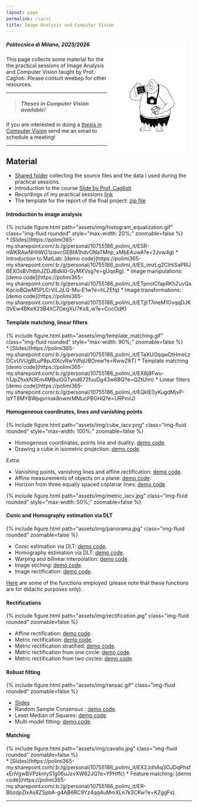 ```yaml
---
layout: page
permalink: /iacv/
title: Image Analysis and Computer Vision
---
```

<img src="../assets/img/ciclope.jpg" align="right" Hspace="15" Vspace="0" 
Border="0"  width="200" height="auto">
#####   Politecnico di Milano, 2025/2026

This page collects some material for the the practical sessions of Image Analysis and Computer Vision taught by Prof. Caglioti. Please consult weebep for other resources.

***

> ##### Theses in Computer Vision available!
If you are interested in doing a [thesis in Computer Vision](https://magrilu.github.io/thesis/) send me an email to schedule a meeting!

***

## Material

* [Shared folder](https://polimi365-my.sharepoint.com/:f:/g/personal/10755186_polimi_it/EpQZ_1BwJPpDuMN9bj2PlQEBCw696ly6IKC0o1Iwq7cL2g?e=JoghZf) collecting the source files and the data I used during the practical sessions.
* Introduction to the course [Slide by Prof. Caglioti](https://polimi365-my.sharepoint.com/:b:/g/personal/10755186_polimi_it/EdB-19dc9FFPrE0ovoyJxYEBxGqGlgIM7hNeCrWmSsBxxQ?e=TpxDOC)
* Recordings of my practical sessions [link](https://docs.google.com/spreadsheets/d/1SWuwLzWNb-8hCOPULQUSghMeCD174pNePTUSh1BfUuY/edit?usp=sharing)
* The template for the report of the final project: [zip file](https://polimi365-my.sharepoint.com/:u:/g/personal/10755186_polimi_it/EXhqADe0KkZGlp9CWQ1nitsBlfI9aLphLl1cqkoIHmJ5Yg?e=X0joWl)


#### Introduction to image analysis
<div class="col-sm-6 mt-3 mt-md-0">
    {% include figure.html path="assets/img/histogram_equalization.gif" class="img-fluid rounded" style="max-width: 20%;" zoomable=false %} 
</div>
* [Slides](https://polimi365-my.sharepoint.com/:b:/g/personal/10755186_polimi_it/ESR-nWKRAwNHhWG1ziavcGEBfA1hdvONaTMhp_xMbEAuwA?e=2Jvw4g)
* Introduction to MatLab: [demo code](https://polimi365-my.sharepoint.com/:b:/g/personal/10755186_polimi_it/ES_imzLg2ClHiSaPRU6EXOsBVhtbhJZDJBdkl0-GyMXVsg?e=gUqsRg).
* Image manipulations: [demo code](https://polimi365-my.sharepoint.com/:b:/g/personal/10755186_polimi_it/ETpnoICfapRKhZuvQsKqcioBQwM5PLCrViLJjLQ-Mu-E1w?e=hLZEfq)
* Image transformations: [demo code](https://polimi365-my.sharepoint.com/:b:/g/personal/10755186_polimi_it/ETjjtT7meM1OvqqDJK0VEw4BKeX23B4lIC7OegXU7Ks8_w?e=CocOdK)


#### Template matching, linear filters
<div class="col-sm-6 mt-3 mt-md-0">
    {% include figure.html path="assets/img/template_matching.gif" class="img-fluid rounded" style="max-width: 90%;" zoomable=false %} 
</div>
* [Slides](https://polimi365-my.sharepoint.com/:b:/g/personal/10755186_polimi_it/ETaXUOqqwDtHmeLzDCvUVUgBLuP8pJ0XcvRwYdfqUBOrew?e=RwwZ8T)
* Template matching [demo code](https://polimi365-my.sharepoint.com/:b:/g/personal/10755186_polimi_it/EX8j8Fwu-h1JpZhxkN3Em4MBuiGGTynd672fuuDg43w6BQ?e=QZtUIm)
* Linear filters [demo code](https://polimi365-my.sharepoint.com/:b:/g/personal/10755186_polimi_it/EQklE0yKugdMjvP-lsYT8MYBWpgvrnsk8nwnrMMucPBGHQ?e=URPmIJ)


#### Homogeneous coordinates, lines and vanishing points

<div class="col-sm-6 mt-3 mt-md-0">
    {% include figure.html path="assets/img/cube_iacv.png" class="img-fluid rounded" style="max-width: 100%;" zoomable=false %} 
</div>


* Homogenous coordinates, points line and duality: [demo code](https://polimi365-my.sharepoint.com/:b:/g/personal/10755186_polimi_it/EXwgWsWwyIVDu_FCkdQ3pRsBhU1-jQQchsbl7WmEdQHrZw?e=prh6aj). 
* Drawing a cube in isometric projection: [demo code](https://polimi365-my.sharepoint.com/:b:/g/personal/10755186_polimi_it/EREdWc5lK9BDoj0VfpkDxy0BHuuZogbld4d2sV7H_Xu1gw?e=dq8oll).



Extra:
* Vanishing points, vanishing lines and affine rectification: [demo code](https://polimi365-my.sharepoint.com/:b:/g/personal/10755186_polimi_it/Edc6GXQEmp1Gnzs_215QHyUBde22dhS_0jW6TA_ezCBqAA?e=6qNhqA).
* Affine measurements of objects on a plane: [demo code](https://polimi365-my.sharepoint.com/:b:/g/personal/10755186_polimi_it/ESucvFpICgNIs5DoD1DIQ38BpqziA8p_YfvC8z9CSdt8Lg?e=GF0cLw).
* Horizon from three equally spaced coplanar lines: [demo code](https://polimi365-my.sharepoint.com/:b:/g/personal/10755186_polimi_it/Ebr1CMH6bNtFhmM8wbYLbnIB6vxB5Gno_oLOx6Pyc7x2Tw?e=J5SPhJ).

<div class="col-sm-6 mt-3 mt-md-0">
    {% include figure.html path="assets/img/metric_iacv.jpg" class="img-fluid rounded"  style="max-width: 50%;" zoomable=false %} 
</div>


#### Conic and Homography estimation via DLT

<div class="col-sm-6 mt-3 mt-md-0">
    {% include figure.html path="assets/img/panorama.jpg" class="img-fluid rounded" zoomable=false %} 
</div>

* Conic estimation via DLT: [demo code](https://polimi365-my.sharepoint.com/:u:/g/personal/10755186_polimi_it/EX-98jj4zalDvUju9wOPa7ABoWjTtFNQDqi07X8M4rHZSQ?e=0W2MSz).
* Homography estimation via DLT: [demo code](https://polimi365-my.sharepoint.com/:b:/g/personal/10755186_polimi_it/ERuj4hJpxUlOqk-ckPFHK68BrzlIGEPk6EjpPAbJVglu8A?e=ZWAsrl).
* Warping and bilinear interpolation: [demo code](https://polimi365-my.sharepoint.com/:b:/g/personal/10755186_polimi_it/ES57RFUqG79Bvu8FWaG1EI0BrQysPOxFDTkbUBLCI31yEw?e=i6v7pm).
* Image stiching: [demo code](https://polimi365-my.sharepoint.com/:b:/g/personal/10755186_polimi_it/EerjLTrVropOj0L0SbrUzT8BTlsr46A0iE2Ivp_0Ge74Aw?e=jVUrZ9).
* Image rectification: [demo code](https://polimi365-my.sharepoint.com/:b:/g/personal/10755186_polimi_it/EZ6WvA7bSTlGtjdRuuP0mzUB3XywbMEhqdK50Is68mdupQ?e=gHGJZ9).

[Here](https://polimi365-my.sharepoint.com/:f:/g/personal/10755186_polimi_it/EnkMVsuAT3JGmQQ25LsDZxUBauW3ukGSPrdOFs--BqLTHQ?e=MUdZmg) are some of the functions employed (please note that these functions are for didactic purposes only).


#### Rectifications

<div class="col-sm-6 mt-3 mt-md-0">
    {% include figure.html path="assets/img/rectification.jpg" class="img-fluid rounded" zoomable=false %} 
</div>

* Affine rectification: [demo code](https://polimi365-my.sharepoint.com/:b:/g/personal/10755186_polimi_it/EXwBb81GfuFJugoxEyZTh6kBV3xMQlPByw_GvWTsomFCiA?e=1bPnB0).
* Metric rectification: [demo code](https://polimi365-my.sharepoint.com/:b:/g/personal/10755186_polimi_it/EQUpmenNUeRNqZeXWf60SyABPlKE2oYt_iK_ynzoh2k4UQ?e=MvvO4B).
* Metric rectification stratified: [demo code](https://polimi365-my.sharepoint.com/:b:/g/personal/10755186_polimi_it/EevfTOckyURLq99y7R3RmsgBR-E0lv4dg08fMIsj_PoADg?e=zFVEIt).
* Metric rectification from one circle: [demo code](https://polimi365-my.sharepoint.com/:b:/g/personal/10755186_polimi_it/ESpNIqwWmHBBvEiOlf07YewBSBc43kgtv2oiH3hS3oNIUA?e=ig8CHG).
* Metric rectification from two circles: [demo code](https://polimi365-my.sharepoint.com/:b:/g/personal/10755186_polimi_it/EZla6bNYXQhKs4cyhCdzKDkBZc30gHPf8uVqClnHfZPUHg?e=T8oT1s).

#### Robust fitting
<div class="col-sm-6 mt-3 mt-md-0">
    {% include figure.html path="assets/img/ransac.gif" class="img-fluid rounded" zoomable=false %} 
</div>

* [Slides](https://polimi365-my.sharepoint.com/:b:/g/personal/10755186_polimi_it/Ee-2oFfzrZFOpPDVcGP7aeABfRjSxqwl6z7UjCLitOdIsA?e=HjiNBa)
* Random Sample Consensus : [demo code](https://polimi365-my.sharepoint.com/:b:/g/personal/10755186_polimi_it/EXhVEKV9ZSRCisPpBtvlCloBDxTRaJoClD_JEpBtzOz5Fw?e=5wt7gR).
* Least Median of Squares: [demo code](https://polimi365-my.sharepoint.com/:b:/g/personal/10755186_polimi_it/EU649eHcmbdIo6MT4pxKT8wBzAhLP6RK7NlNPbnke43q0Q?e=vJZhfE).
* Multi-model fitting: [demo code](https://polimi365-my.sharepoint.com/:b:/g/personal/10755186_polimi_it/Ed-xn64yLU5NhKz0m-eyk3gByCw1HSP5AFLw9wEvAKA1hQ?e=bggGdk).


#### Matching

<div class="col-sm-6 mt-3 mt-md-0">
    {% include figure.html path="assets/img/cavallo.jpg" class="img-fluid rounded" zoomable=false %} 
</div>
* [Slides](https://polimi365-my.sharepoint.com/:b:/g/personal/10755186_polimi_it/EX2JdhAq3OJDqPhsfxEnVgwBVPzknIyS1g06uJzvXW62JQ?e=YPHffc)
* Feature matching: [demo code](https://polimi365-my.sharepoint.com/:b:/g/personal/10755186_polimi_it/ER-BbzdpZIxAs8ZSpbA-g4AB6RC9Yz4qq4uMmXLn7k3CKw?e=KZggFs).

***


[thesisProposal]:https://boracchi.faculty.polimi.it/docs/Thesis_Opportunities_Boracchi.pdf
